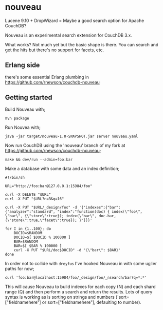 # nouveau
Lucene 9.10 + DropWizard = Maybe a good search option for Apache CouchDB?

Nouveau is an experimental search extension for CouchDB 3.x.

What works? Not much yet but the basic shape is there. You can search and get the hits but
there's no support for facets, etc.

## Erlang side

there's some essential Erlang plumbing in https://github.com/rnewson/couchdb-nouveau


## Getting started

Build Nouveau with;

`mvn package`

Run Nouvea with;

`java -jar target/nouveau-1.0-SNAPSHOT.jar server nouveau.yaml`

Now run CouchDB using the 'nouveau' branch of my fork at https://github.com/rnewson/couchdb-nouveau;

`make && dev/run --admin=foo:bar`

Make a database with some data and an index definition;

```
#!/bin/sh

URL="http://foo:bar@127.0.0.1:15984/foo"

curl -X DELETE "$URL"
curl -X PUT "$URL?n=3&q=16"

curl -X PUT "$URL/_design/foo" -d '{"indexes":{"bar":{"analyzer":"standard", "index":"function(doc) { index(\"foo\", \"bar\", {\"store\":true}); index(\"bar\", doc.bar, {\"store\":true,\"facet\":true}); }"}}}'

for I in {1..100}; do
    DOCID=$RANDOM
    DOCID=$[ $DOCID % 100000 ]
    BAR=$RANDOM
    BAR=$[ $BAR % 100000 ]
    curl -X PUT "$URL/doc$DOCID" -d "{\"bar\": $BAR}"
done
```

In order not to collide with `dreyfus` I've hooked Nouveau in with some uglier paths for now;

`curl 'foo:bar@localhost:15984/foo/_design/foo/_nsearch/bar?q=*:*'`

This will cause Nouveau to build indexes for each copy (N) and each
shard range (Q) and then perform a search and return the results. Lots
of query syntax is working as is sorting on strings and numbers
(`sort=["fieldnamehere<string>"] or sort=["fieldnamehere<number>"],
defaulting to number).


